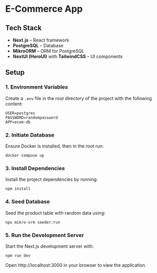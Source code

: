 # E-Commerce App

## Tech Stack
- **Next.js** – React framework
- **PostgreSQL** – Database
- **MikroORM** – ORM for PostgreSQL
- **NextUI (HeroUI)** with **TailwindCSS** – UI components

## Setup

### 1. Environment Variables

Create a `.env` file in the root directory of the project with the following content:
```env
USER=postgres
PASSWORD=randompassword
APP=ecom-db
```

### 2. Initiate Database

Ensure Docker is installed, then in the root run:
```docker
docker compose up
```

### 3. Install Dependencies

Install the project dependencies by running:
```npm
npm install
```

### 4. Seed Database

Seed the product table with random data using:
```seeder
npx mikro-orm seeder:run
```

### 5. Run the Development Server

Start the Next.js development server with:
```dev
npm run dev
```
Open http://localhost:3000 in your browser to view the application.
